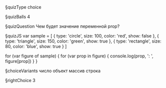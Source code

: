 §quizType
choice

§quizBalls
4

§quizQuestion
Чем будет значение переменной prop?




§quizJS
var sample = [
  {
    type: 'circle',
    size: 100,
    color: 'red',
    show: false
  },
  {
    type: 'triangle',
    size: 150,
    color: 'green',
    show: true
  },
  {
    type: 'rectangle',
    size: 80,
    color: 'blue',
    show: true
  }
]

for (var figure of sample) {
  for (var prop in figure) {
    console.log(prop, ': ', figure[prop])
  }
}




§choiceVariants
число
объект
массив
строка


§rightChoice
3
